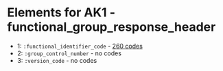# Elements for AK1 - functional_group_response_header
* 1: `:functional_identifier_code` - [260 codes](../elements/AK1_1.md)
* 2: `:group_control_number` - no codes
* 3: `:version_code` - no codes
